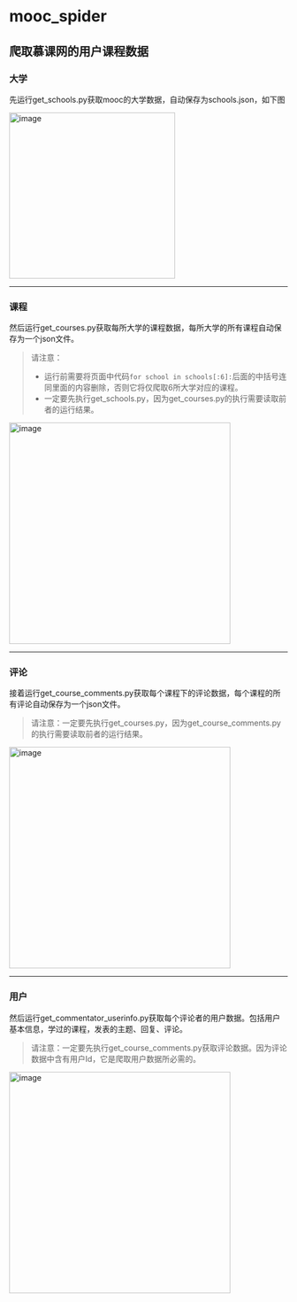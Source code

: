 # mooc_spider
## 爬取慕课网的用户课程数据

### 大学
先运行get_schools.py获取mooc的大学数据，自动保存为schools.json，如下图  

<img width="300" alt="image" src="https://github.com/ChaiCunhao/mooc_spider/assets/77054680/aef34501-dab1-45d5-a566-64fc221e63b9">

***

### 课程
然后运行get_courses.py获取每所大学的课程数据，每所大学的所有课程自动保存为一个json文件。
>请注意：  
>+ 运行前需要将页面中代码`for school in schools[:6]:`后面的中括号连同里面的内容删除，否则它将仅爬取6所大学对应的课程。  
>+ 一定要先执行get_schools.py，因为get_courses.py的执行需要读取前者的运行结果。

<img width="400" alt="image" src="https://github.com/ChaiCunhao/mooc_spider/assets/77054680/063e214e-293f-4e56-8e30-7a16e4d336b8">

***

### 评论
接着运行get_course_comments.py获取每个课程下的评论数据，每个课程的所有评论自动保存为一个json文件。
>请注意：一定要先执行get_courses.py，因为get_course_comments.py的执行需要读取前者的运行结果。  

<img width="400" alt="image" src="https://github.com/ChaiCunhao/mooc_spider/assets/77054680/dd023f60-c6ec-4280-aca1-ecb1a4ab0d58">

***

### 用户
然后运行get_commentator_userinfo.py获取每个评论者的用户数据。包括用户基本信息，学过的课程，发表的主题、回复、评论。
>请注意：一定要先执行get_course_comments.py获取评论数据。因为评论数据中含有用户Id，它是爬取用户数据所必需的。

<img width="400" alt="image" src="https://github.com/ChaiCunhao/mooc_spider/assets/77054680/abf8b2af-ddc7-482c-a345-a3ff94b7ec73">


